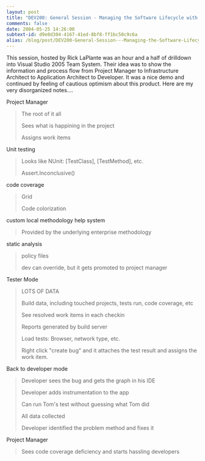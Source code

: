 ```yaml
---
layout: post
title: "DEV200: General Session - Managing the Software Lifecycle with Visual Studio 2005"
comments: false
date: 2004-05-25 14:26:00
subtext-id: d9e0d304-4167-41ed-8bf8-ff1bc50c9c6a
alias: /blog/post/DEV200-General-Session---Managing-the-Software-Lifecycle-with-Visual-Studio-2005.aspx
---
```



This session, hosted by Rick LaPlante was an hour and a half of drilldown into Visual Studio 2005 Team System. Their idea was to show the information and process flow from Project Manager to Infrastructure Architect to Application Architect to Developer. It was a nice demo and continued by feeling of cautious optimism about this product. Here are my very disorganized notes....

Project Manager

> The root of it all
> 
> Sees what is happining in the project
> 
> Assigns work items

Unit testing

> Looks like NUnit: [TestClass], [TestMethod], etc.
> 
> Assert.Inconclusive()

code coverage

> Grid
> 
> Code colorization

custom local methodology help system

> Provided by the underlying enterprise methodology

static analysis

> policy files
> 
> dev can override, but it gets promoted to project manager

Tester Mode

> LOTS OF DATA
> 
> Build data, including touched projects, tests run, code coverage, etc
> 
> See resolved work items in each checkin
> 
> Reports generated by build server
> 
> Load tests: Browser, network type, etc.
> 
> Right click "create bug" and it attaches the test result and assigns the work item.

Back to developer mode

> Developer sees the bug and gets the graph in his IDE
> 
> Developer adds instrumentation to the app
> 
> Can run Tom's test without guessing what Tom did
> 
> All data collected
> 
> Developer identified the problem method and fixes it

Project Manager

> Sees code coverage deficiency and starts hassling developers
